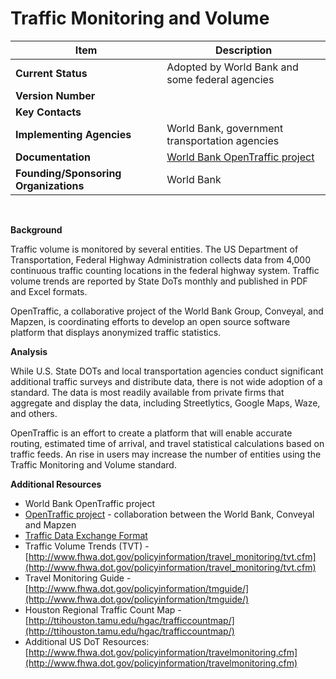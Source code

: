 # Traffic Monitoring and Volume
| Item | Description |
| --- | --- |
| **Current Status** | Adopted by World Bank and some federal agencies |
| **Version Number** |  |
| **Key Contacts** |  |
| **Implementing Agencies** | World Bank, government transportation agencies |
| **Documentation** | [World Bank OpenTraffic project](http://opentraffic.io/) |
| **Founding/Sponsoring Organizations** | World Bank |
<br>

**Background**

Traffic volume is monitored by several entities. The US Department of Transportation, Federal Highway Administration collects data from 4,000 continuous traffic counting locations in the federal highway system. Traffic volume trends are reported by State DoTs monthly and published in PDF and Excel formats.

OpenTraffic, a collaborative project of the World Bank Group, Conveyal, and Mapzen, is coordinating efforts to develop an open source software platform that displays anonymized traffic statistics.


**Analysis**

While U.S. State DOTs and local transportation agencies conduct significant additional traffic surveys and distribute data, there is not wide adoption of a standard. The data is most readily available from private firms that aggregate and display the data, including Streetlytics, Google Maps, Waze, and others.

OpenTraffic is an effort to create a platform that will enable accurate routing, estimated time of arrival, and travel statistical calculations based on traffic feeds. An rise in users may increase the number of entities using the Traffic Monitoring and Volume standard.

**Additional Resources**
*   World Bank OpenTraffic project
 * [OpenTraffic project](http://opentraffic.io/) - collaboration between the World Bank, Conveyal and Mapzen
 * [Traffic Data Exchange Format](https://github.com/opentraffic/traffic-data-exchange-format)
*   Traffic Volume Trends (TVT) - [http://www.fhwa.dot.gov/policyinformation/travel_monitoring/tvt.cfm](http://www.fhwa.dot.gov/policyinformation/travel_monitoring/tvt.cfm)
*   Travel Monitoring Guide - [http://www.fhwa.dot.gov/policyinformation/tmguide/](http://www.fhwa.dot.gov/policyinformation/tmguide/)
*   Houston Regional Traffic Count Map - [http://ttihouston.tamu.edu/hgac/trafficcountmap/](http://ttihouston.tamu.edu/hgac/trafficcountmap/)
*   Additional US DoT Resources:[http://www.fhwa.dot.gov/policyinformation/travelmonitoring.cfm](http://www.fhwa.dot.gov/policyinformation/travelmonitoring.cfm)
